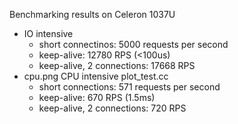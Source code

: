 Benchmarking results on Celeron 1037U

- IO intensive
  - short connectinos: 5000 requests per second
  - keep-alive: 12780 RPS (<100us)
  - keep-alive, 2 connections: 17668 RPS
- cpu.png    CPU intensive    plot_test.cc
  - short connections: 571 requests per second
  - keep-alive: 670 RPS (1.5ms)
  - keep-alive, 2 connections: 720 RPS

